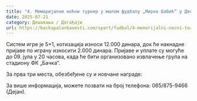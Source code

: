 ```yaml
---
title: "4. Меморијални ноћни турнир у малом фудбалу „Мирко Бабић“ у Деспотову"
date: 2025-07-21
category: Дешавања / Догађаји
url: https://backapalankavesti.com/sport/fudbal/4-memorijalni-nocni-turnir-u-malom-fudbalu-mirko-babic-u-despotovu/
---
```


Систем игре је 5+1, котизација износи 12.000 динара, док ће накнадне пријаве по играчу износити 2.000 динара. Пријаве и уплате су могуће до 09. јула у 20 часова, када ће бити организовано извлачење група на стадиону ФК „Бачка“.

За прва три места, обезбеђене су и новчане награде:

За више информација, можете позвати на број телефона: 065/875-9466 (Дејан).
